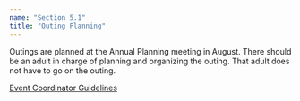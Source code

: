 ```yaml
---
name: "Section 5.1"
title: "Outing Planning"
---
```


Outings are planned at the Annual Planning meeting in August. There should
be an adult in charge of planning and organizing the outing. That adult
does not have to go on the outing.

[Event Coordinator Guidelines](/assets/docs/Event%20Coordinator%20Guidelines%20V4.doc)

